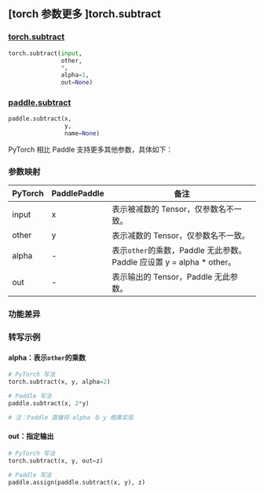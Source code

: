 ## [torch 参数更多 ]torch.subtract
### [torch.subtract](https://pytorch.org/docs/stable/generated/torch.subtract.html?highlight=subtract#torch.subtract)

```python
torch.subtract(input,
               other,
               *,
               alpha=1,
               out=None)
```

### [paddle.subtract](https://www.paddlepaddle.org.cn/documentation/docs/zh/develop/api/paddle/subtract_cn.html#subtract)

```python
paddle.subtract(x,
                y,
                name=None)
```

PyTorch 相比 Paddle 支持更多其他参数，具体如下：
### 参数映射
| PyTorch       | PaddlePaddle | 备注                                                   |
| ------------- | ------------ | ------------------------------------------------------ |
| input         | x            | 表示被减数的 Tensor，仅参数名不一致。  |
| other         | y            | 表示减数的 Tensor，仅参数名不一致。  |
| alpha         | -            | 表示`other`的乘数，Paddle 无此参数。Paddle 应设置 y = alpha * other。  |
| out           | -            | 表示输出的 Tensor，Paddle 无此参数。  |

### 功能差异

### 转写示例
#### alpha：表示`other`的乘数
```python
# PyTorch 写法
torch.subtract(x, y, alpha=2)

# Paddle 写法
paddle.subtract(x, 2*y)

# 注：Paddle 直接将 alpha 与 y 相乘实现
```
#### out：指定输出
```python
# PyTorch 写法
torch.subtract(x, y, out=z)

# Paddle 写法
paddle.assign(paddle.subtract(x, y), z)
```
